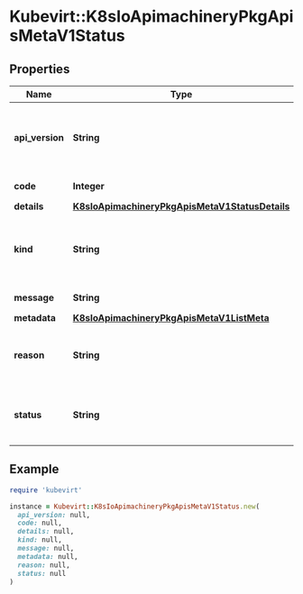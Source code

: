 # Kubevirt::K8sIoApimachineryPkgApisMetaV1Status

## Properties

| Name | Type | Description | Notes |
| ---- | ---- | ----------- | ----- |
| **api_version** | **String** | APIVersion defines the versioned schema of this representation of an object. Servers should convert recognized schemas to the latest internal value, and may reject unrecognized values. More info: https://git.k8s.io/community/contributors/devel/sig-architecture/api-conventions.md#resources | [optional] |
| **code** | **Integer** | Suggested HTTP return code for this status, 0 if not set. | [optional] |
| **details** | [**K8sIoApimachineryPkgApisMetaV1StatusDetails**](K8sIoApimachineryPkgApisMetaV1StatusDetails.md) |  | [optional] |
| **kind** | **String** | Kind is a string value representing the REST resource this object represents. Servers may infer this from the endpoint the client submits requests to. Cannot be updated. In CamelCase. More info: https://git.k8s.io/community/contributors/devel/sig-architecture/api-conventions.md#types-kinds | [optional] |
| **message** | **String** | A human-readable description of the status of this operation. | [optional] |
| **metadata** | [**K8sIoApimachineryPkgApisMetaV1ListMeta**](K8sIoApimachineryPkgApisMetaV1ListMeta.md) |  | [optional] |
| **reason** | **String** | A machine-readable description of why this operation is in the \&quot;Failure\&quot; status. If this value is empty there is no information available. A Reason clarifies an HTTP status code but does not override it. | [optional] |
| **status** | **String** | Status of the operation. One of: \&quot;Success\&quot; or \&quot;Failure\&quot;. More info: https://git.k8s.io/community/contributors/devel/sig-architecture/api-conventions.md#spec-and-status | [optional] |

## Example

```ruby
require 'kubevirt'

instance = Kubevirt::K8sIoApimachineryPkgApisMetaV1Status.new(
  api_version: null,
  code: null,
  details: null,
  kind: null,
  message: null,
  metadata: null,
  reason: null,
  status: null
)
```

